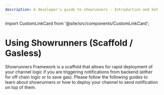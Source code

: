 ```yaml
---
description: A developer's guide to showrunners - Introduction and Set-Up
---
```


import CustomLinkCard from '@site/src/components/CustomLinkCard';

# Using Showrunners (Scaffold / Gasless)

Showrunners Framework is a scaffold that allows for rapid deployment of your channel logic if you are triggering notifications from backend (either for off chain logic or to save gas). Please follow the following guides to learn about showrunners or how to deploy your channel to send notification on top of them.

<CustomLinkCard text='Showrunners Framework' link='/' />

<CustomLinkCard text='How to Setup Showrunners' link='/' />

<CustomLinkCard text='Hello World Channel' link='/' />

<CustomLinkCard text='Understanding Channel Structure-Showrunners' link='/' />
